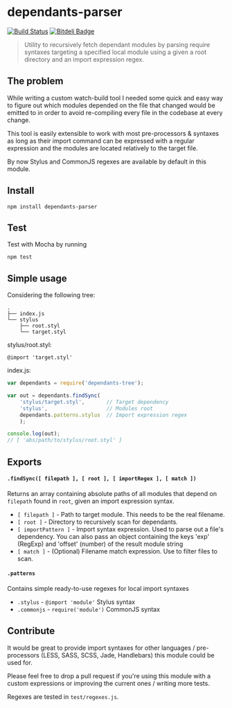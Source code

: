 # dependants-parser

[![Build Status](https://travis-ci.org/tancredi/dependants-parser.png)](https://travis-ci.org/tancredi/dependants-parser)
[![Bitdeli Badge](https://d2weczhvl823v0.cloudfront.net/tancredi/dependants-parser/trend.png)](https://bitdeli.com/free "Bitdeli Badge")

> Utility to recursively fetch dependant modules by parsing require syntaxes targeting a specified local module using a given a root directory and an import expression regex.

## The problem

While writing a custom watch-build tool I needed some quick and easy way to figure out which modules depended on the  file that changed would be emitted to in order to avoid re-compiling every file in the codebase at every change.

This tool is easily extensible to work with most pre-processors & syntaxes as long as their import command can be expressed with a regular expression and the modules are located relatively to the target file.

By now Stylus and CommonJS regexes are available by default in this module.

## Install

```
npm install dependants-parser
```

## Test

Test with Mocha by running

```
npm test
```

## Simple usage

Considering the following tree:

```
.
├── index.js
└── stylus
    ├── root.styl
    └── target.styl
```

stylus/root.styl:

```stylus
@import 'target.styl'
```

index.js:

```javascript
var dependants = require('dependants-tree');

var out = dependants.findSync(
	'stylus/target.styl',		// Target dependency
	'stylus',					// Modules root
	dependants.patterns.stylus	// Import expression regex
	);

console.log(out);
// [ 'abs/path/to/stylus/root.styl' ]
```

## Exports

#### `.findSync([ filepath ], [ root ], [ importRegex ], [ match ])`

Returns an array containing absolute paths of all modules that depend on `filepath` found in `root`, given an import expression syntax.

* `[ filepath ]` - Path to target module. This needs to be the real filename.
* `[ root ]` - Directory to recursively scan for dependants.
* `[ importPattern ]` - Import syntax expression. Used to parse out a file's dependency. You can also pass an object containing the keys 'exp' (RegExp) and 'offset' (number) of the result module string
* `[ match ]` - (Optional) Filename match expression. Use to filter files to scan.

#### `.patterns`

Contains simple ready-to-use regexes for local import syntaxes

* `.stylus` - `@import 'module'` Stylus syntax
* `.commonjs` - `require('module')` CommonJS syntax

## Contribute

It would be great to provide import syntaxes for other languages / pre-processors (LESS, SASS, SCSS, Jade, Handlebars) this module could be used for.

Please feel free to drop a pull request if you're using this module with a custom expressions or improving the current ones / writing more tests.

Regexes are tested in `test/regexes.js`.
